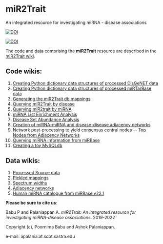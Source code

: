 # miR2Trait
An integrated resource for investigating miRNA - disease associations

[![DOI](https://zenodo.org/badge/192518665.svg)](https://zenodo.org/badge/latestdoi/192518665)

[![DOI](https://zenodo.org/badge/DOI/10.5281/zenodo.7002878.svg)](https://doi.org/10.5281/zenodo.7002878)

The code and data comprising the **miR2Trait** resource are described in the [miR2Trait wiki](https://github.com/miR2Trait/miR2Trait/wiki).

## Code wikis:
1. [Creating Python dictionary data structures of processed DisGeNET data](https://github.com/miR2Trait/miR2Trait/wiki/Dictionaries-of-processed-DisGeNET-data)
2. [Creating Python dictionary data structures of processed miRTarBase data](https://github.com/miR2Trait/miR2Trait/wiki/Dictionaries-of-processed-miRTarBase-data)
3. [Generating the miR2Trait db mappings](https://github.com/miR2Trait/miR2Trait/wiki/Creating-the-miR2Trait-database-mappings)
4. [Querying miR2Trait by disease](https://github.com/miR2Trait/miR2Trait/wiki/miR2Trait:-Query-by-disease)
5. [Querying miR2trait by miRNA](https://github.com/miR2Trait/miR2Trait/wiki/miR2Trait:-Query-by-miRNA)
6. [miRNA List Enrichment Analysis](https://github.com/miR2Trait/miR2Trait/wiki/miRNA-List-Enrichment-Analysis)
7. [Disease Set Abundance Analysis](https://github.com/miR2Trait/miR2Trait/wiki/Disease-Set-Abundance-Analysis)
8. [Creation of miRNA-miRNA and disease-disease adjacency networks](https://github.com/miR2Trait/miR2Trait/wiki/Adjacency-Network-creation-for-miRNAs-and-Diseases)
9. Network post-processing to yield consensus central nodes -- [Top Nodes from Adjacency Networks](https://github.com/miR2Trait/miR2Trait/wiki/Top-Nodes-from-Adjacency-Networks)
10. [Querying miRNA information from miRBase](https://github.com/miR2Trait/miR2Trait/wiki/Querying-miRNA-information-from-miRBase)
11. [Creating a toy MySQLdb](https://github.com/miR2Trait/miR2Trait/wiki/Creating-a-MySQLdb:-toy-example)

## Data wikis:
1. [Processed Source data](https://github.com/miR2Trait/miR2Trait/wiki/Data::Processed-Source-data)
2. [Pickled mappings](https://github.com/miR2Trait/miR2Trait/wiki/Data::pickled-mappings)
3. [Spectrum widths](https://github.com/miR2Trait/miR2Trait/wiki/Data::Spectrum-widths)
4. [Adjacency networks](https://github.com/miR2Trait/miR2Trait/wiki/Data::Adjacency-Networks)
5. [Human miRNA catalogue from miRBase v22.1](https://github.com/miR2Trait/miR2Trait/wiki/Data::miRBase_human)

**Please be sure to cite us**:

Babu P and Palaniappan A. *miR2Trait: An integrated resource for investigating miRNA-disease associations*. 2019-2022

Copyright (c), Poornima Babu and Ashok Palaniappan. 

e-mail: apalania.at.scbt.sastra.edu
